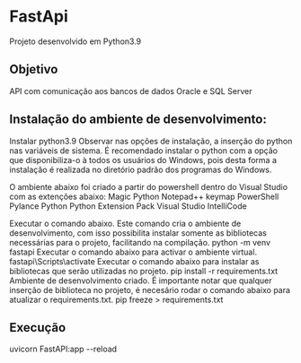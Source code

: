 # FastApi

  Projeto desenvolvido em Python3.9

## Objetivo  
  
  API com comunicação aos bancos de dados Oracle e SQL Server

## Instalação do ambiente de desenvolvimento:
  
  Instalar python3.9
    Observar nas opções de instalação, a inserção do python nas variáveis de sistema.
    É recomendado instalar o python com a opção que disponibiliza-o à todos os usuários do Windows, pois desta forma a instalação é realizada no diretório padrão dos programas do Windows.
  
  O ambiente abaixo foi criado a partir do powershell dentro do Visual Studio com as extenções abaixo:
    Magic Python
    Notepad++ keymap
    PowerShell
    Pylance
    Python
    Python Extension Pack
    Visual Studio IntelliCode

  Executar o comando abaixo. Este comando cria o ambiente de desenvolvimento, com isso possibilita instalar somente as bibliotecas necessárias para o projeto, facilitando na compilação.
    python -m venv fastapi
  Executar o comando abaixo para activar o ambiente virtual.
    fastapi\Scripts\activate
  Executar o comando abaixo para instalar as bibliotecas que serão utilizadas no projeto.
    pip install -r requirements.txt
  Ambiente de desenvolvimento criado. É importante notar que qualquer inserção de biblioteca no projeto, é necesário rodar o comando abaixo para atualizar o requirements.txt.
    pip freeze > requirements.txt 
    
## Execução
  
  uvicorn FastAPI:app --reload